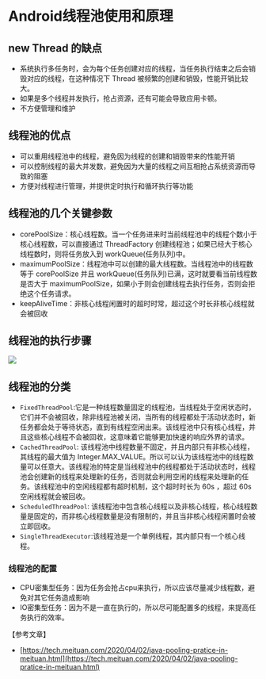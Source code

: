 # Android线程池使用和原理

## new Thread 的缺点

* 系统执行多任务时，会为每个任务创建对应的线程，当任务执行结束之后会销毁对应的线程，在这种情况下 Thread 被频繁的创建和销毁，性能开销比较大。
* 如果是多个线程并发执行，抢占资源，还有可能会导致应用卡顿。
* 不方便管理和维护

## 线程池的优点

* 可以重用线程池中的线程，避免因为线程的创建和销毁带来的性能开销
* 可以控制线程的最大并发数，避免因为大量的线程之间互相抢占系统资源而导致的阻塞
* 方便对线程进行管理，并提供定时执行和循环执行等功能

## 线程池的几个关键参数

* corePoolSize：核心线程数。当一个任务进来时当前线程池中的线程个数小于核心线程数，可以直接通过 ThreadFactory 创建线程池；如果已经大于核心线程数时，则将任务放入到 workQueue\(任务队列\)中。
* maximumPoolSize：线程池中可以创建的最大线程数。当线程池中的线程数等于 corePoolSize 并且 workQueue\(任务队列\)已满，这时就要看当前线程数是否大于 maximumPoolSize，如果小于则会创建线程去执行任务，否则会拒绝这个任务请求。
* keepAliveTime：非核心线程闲置时的超时时常，超过这个时长非核心线程就会被回收

## 线程池的执行步骤

![](https://pic.downk.cc/item/5e8c94d1504f4bcb044d890d.jpg)

## 线程池的分类

* `FixedThreadPool`:它是一种线程数量固定的线程池，当线程处于空闲状态时，它们并不会被回收，除非线程池被关闭，当所有的线程都处于活动状态时，新任务都会处于等待状态，直到有线程空闲出来。该线程池中只有核心线程，并且这些核心线程不会被回收，这意味着它能够更加快速的响应外界的请求。
* `CachedThreadPool`: 该线程池中线程数量不固定，并且内部只有非核心线程，其线程的最大值为 Integer.MAX\_VALUE。所以可以认为该线程池中的线程数量可以任意大。该线程池的特定是当线程池中的线程都处于活动状态时，线程池会创建新的线程来处理新的任务，否则就会利用空闲的线程来处理新的任务。该线程池中的空闲线程都有超时机制，这个超时时长为 60s ，超过 60s 空闲线程就会被回收。
* `ScheduledThreadPool`: 该线程池中包含核心线程以及非核心线程，核心线程数量是固定的，而非核心线程数量是没有限制的，并且当非核心线程闲置时会被立即回收。
* `SingleThreadExecutor`:该线程池是一个单例线程，其内部只有一个核心线程。

### 线程池的配置

* CPU密集型任务：因为任务会抢占cpu来执行，所以应该尽量减少线程数，避免对其它任务造成影响
* IO密集型任务：因为不是一直在执行的，所以尽可能配置多的线程，来提高任务执行的效率。

【参考文章】

* [https://tech.meituan.com/2020/04/02/java-pooling-pratice-in-meituan.html](https://tech.meituan.com/2020/04/02/java-pooling-pratice-in-meituan.html)

